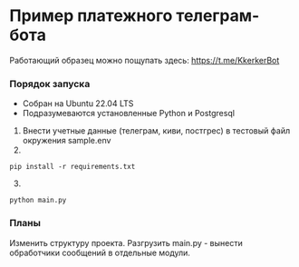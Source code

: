 Пример платежного телеграм-бота
===============================

Работающий образец можно пощупать здесь: https://t.me/KkerkerBot


### Порядок запуска

* Собран на Ubuntu 22.04 LTS
* Подразумеваются установленные Python и Postgresql

1. Внести учетные данные (телеграм, киви, постгрес) в тестовый файл окружения sample.env
2. 
```shell 
pip install -r requirements.txt
```
3. 
```shell 
python main.py
```

### Планы
Изменить структуру проекта. Разгрузить main.py - вынести обработчики сообщений в отдельные модули. 